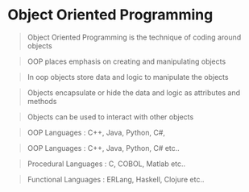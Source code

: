 # Object Oriented Programming

> Object Oriented Programming is the technique of coding around objects

> OOP places emphasis on creating and manipulating objects

> In oop objects store data and logic to manipulate the objects

> Objects encapsulate or hide the data and logic as attributes and methods

> Objects can be used to interact with other objects

> OOP Languages : C++, Java, Python, C#,


> OOP Languages : C++, Java, Python, C# etc..

> Procedural Languages : C, COBOL, Matlab etc..

> Functional Languages : ERLang, Haskell, Clojure etc..
